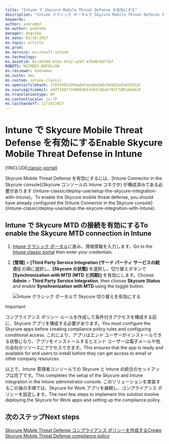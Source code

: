 ```yaml
---
title: "Intune で Skycure Mobile Threat Defense を有効にする"
description: "Intune クラシック ポータルで Skycure Mobile Threat Defense を有効にします。"
keywords: 
author: andredm7
ms.author: andredm
manager: angrobe
ms.date: 03/16/2017
ms.topic: article
ms.prod: 
ms.service: microsoft-intune
ms.technology: 
ms.assetid: 0cc4e59d-819a-47a2-a26f-4f8d0f8df7bf
ROBOTS: NOINDEX,NOFOLLOW
ms.reviewer: heenamac
ms.suite: ems
ms.custom: intune-classic
ms.openlocfilehash: 1f033b01520aa047aea0a2b6c94582a454355816
ms.sourcegitcommit: a9d734877340894637e03f4b4ef83f7d01ddedc8
ms.translationtype: HT
ms.contentlocale: ja-JP
ms.lasthandoff: 12/19/2017
---
```

# <a name="enable-skycure-mobile-threat-defense-in-intune"></a><span data-ttu-id="49dab-103">Intune で Skycure Mobile Threat Defense を有効にする</span><span class="sxs-lookup"><span data-stu-id="49dab-103">Enable Skycure Mobile Threat Defense in Intune</span></span>

[!INCLUDE[classic-portal](../includes/classic-portal.md)]

<span data-ttu-id="49dab-104">Skycure Mobile Threat Defense を有効にするには、[Intune Connector in the Skycure console]\(Skycure コンソールの Intune コネクタ\) が構成済みである必要があります (/intune-classic/deploy-use/setup-the-skycure-integration-with-Intune)。</span><span class="sxs-lookup"><span data-stu-id="49dab-104">To enable the Skycure mobile threat defense, you should have already configured the [Intune Connector in the Skycure console] (/intune-classic/deploy-use/setup-the-skycure-integration-with-Intune).</span></span>

## <a name="to-enable-the-skycure-mtd-connection-in-intune"></a><span data-ttu-id="49dab-105">Intune で Skycure MTD の接続を有効にする</span><span class="sxs-lookup"><span data-stu-id="49dab-105">To enable the Skycure MTD connection in Intune</span></span>

1.  <span data-ttu-id="49dab-106">[Intune クラシック ポータル](https://manage.microsoft.com/)に進み、資格情報を入力します。</span><span class="sxs-lookup"><span data-stu-id="49dab-106">Go to the [Intune classic portal](https://manage.microsoft.com/) then enter your credentials.</span></span>

2.  <span data-ttu-id="49dab-107">**[管理]** &gt; **[Third Party Service Integration (サード パーティ サービスの統合)]** の順に選択し、**[Skycure の状態]** を選択し、切り替えボタンで **[Synchronization with MTD (MTD と同期)]** を有効にします。</span><span class="sxs-lookup"><span data-stu-id="49dab-107">Choose **Admin** &gt; **Third Party Service Integration**, then choose **Skycure Status** and enable **Synchronization with MTD** using the toggle button.</span></span>

    ![Intune クラシック ポータルで Skycure 切り替えを有効にする](../media/mtp/enable-skycure-1.png)

> [!IMPORTANT] 
> <span data-ttu-id="49dab-109">コンプライアンス ポリシー ルールを作成して条件付きアクセスを構成する前に、Skycure アプリを構成する必要があります。</span><span class="sxs-lookup"><span data-stu-id="49dab-109">You must configure the Skycure apps before creating compliance policy rules and configuring conditional access.</span></span> <span data-ttu-id="49dab-110">これにより、アプリはエンド ユーザーがインストールできる状態になり、アプリをインストールするとエンド ユーザーは電子メールや他の会社のリソースにアクセスできます。</span><span class="sxs-lookup"><span data-stu-id="49dab-110">This ensures that the app is ready and available for end users to install before they can get access to email or other company resources.</span></span>

<span data-ttu-id="49dab-111">以上で、Intune 管理者コンソールでの Skycure と Intune の統合のセットアップは完了です。</span><span class="sxs-lookup"><span data-stu-id="49dab-111">This completes the setup of the Skycure and Intune integration in the Intune administrator console.</span></span> <span data-ttu-id="49dab-112">このソリューションを実装するこの後の手順では、Skycure for Work アプリを展開し、コンプライアンス ポリシーを設定します。</span><span class="sxs-lookup"><span data-stu-id="49dab-112">The next few steps to implement this solution involve deploying the Skycure for Work apps and setting up the compliance policy.</span></span>

## <a name="next-steps"></a><span data-ttu-id="49dab-113">次のステップ</span><span class="sxs-lookup"><span data-stu-id="49dab-113">Next steps</span></span>

[<span data-ttu-id="49dab-114">Skycure Mobile Threat Defense コンプライアンス ポリシーを作成する</span><span class="sxs-lookup"><span data-stu-id="49dab-114">Create Skycure Mobile Threat Defense compliance policy</span></span>](/intune-classic/deploy-use/create-skycure-mobile-threat-defense-compliance-policy)
